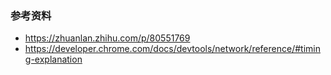 
### 参考资料
- https://zhuanlan.zhihu.com/p/80551769
- https://developer.chrome.com/docs/devtools/network/reference/#timing-explanation